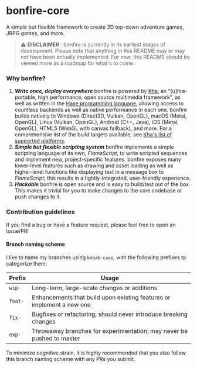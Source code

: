 # bonfire-core

A simple but flexible framework to create 2D top-down adventure games, JRPG games, and more.

> ⚠️ **DISCLAIMER** : bonfire is currently in its earliest stages of development. Please note that anything in this README may or may not have been actually implemented. For now, this README should be viewed more as a roadmap for what's to come.

### Why bonfire?
1. ***Write once, deploy everywhere***
    bonfire is powered by [Kha](https://github.com/Kode/Kha), an "[u]ltra-portable, high performance, open source multimedia framework", as well as written in the [Haxe programming language](https://haxe.org/), allowing access to countless backends as well as native performance in each one. bonfire builds natively to Windows (Direct3D, Vulkan, OpenGL), macOS (Metal, OpenGL), Linux (Vulkan, OpenGL), Android (C++, Java), iOS (Metal, OpenGL), HTML5 (WebGL with canvas fallback), and more. For a comprehensive list of the build targets available, see [Kha's list of supported platforms](https://github.com/Kode/Kha/wiki/Features#supported-platforms).
2. ***Simple but flexible scripting system***
    bonfire implements a simple scripting language of its own, *FlameScript*, to write scripted sequences and implement new, project-specific features. bonfire exposes many lower-level features such as drawing and asset loading as well as higher-level functions like displaying text in a message box to *FlameScript*; this results in a tightly-integrated, user-friendly experience.
3. ***Hackable***
    bonfire is open source and is easy to build/test out of the box. This makes it trivial for you to make changes to the core codebase or push changes to it.

### Contribution guidelines
If you find a bug or have a feature request, please feel free to open an issue/PR!

#### Branch naming scheme
I like to name my branches using `kebab-case`, with the following prefixes to categorize them:

| Prefix | Usage                                                                 |
|--------|-----------------------------------------------------------------------|
| `wip-`   | Long-term, large-scale changes or additions                           |
| `feat-`  | Enhancements that build upon existing features or implement a new one |
| `fix-`   | Bugfixes or refactoring; should never introduce breaking changes      |
| `exp-`   | Throwaway branches for experimentation; may never be pushed to master |

To minimize cognitive strain, it is highly recommended that you also follow this branch naming scheme with any PRs you submit.